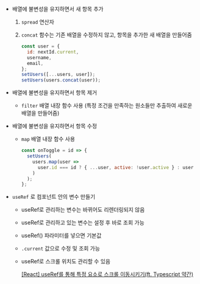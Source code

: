 - 배열에 불변성을 유지하면서 새 항목 추가
    1. `spread` 연산자
    2. `concat` 함수는 기존 배열을 수정하지 않고, 항목을 추가한 새 배열을 만들어줌 
    
        ```jsx
        const user = {
          id: nextId.current,
          username,
          email,
        };
        setUsers([...users, user]);
        setUsers(users.concat(user));
        ```
    
- 배열에 불변성을 유지하면서 항목 제거
    - `filter` 배열 내장 함수 사용 (특정 조건을 만족하는 원소들만 추출하여 새로운 배열을 만들어줌)
- 배열에 불변성을 유지하면서 항목 수정
    - `map` 배열 내장 함수 사용
        
        ```jsx
        const onToggle = id => {
          setUsers(
            users.map(user =>
              user.id === id ? { ...user, active: !user.active } : user
            )
          );
        };
        ```
        
- `useRef` 로 컴포넌트 안의 변수 만들기
    - useRef로 관리하는 변수는 바뀌어도 리렌더링되지 않음
    - useRef로 관리하고 있는 변수는 설정 후 바로 조회 가능
    - useRef() 파라미터를 넣으면 기본값
    - `.current` 값으로 수정 및 조회 가능
    - useRef로 스크롤 위치도 관리할 수 있음
        
        [[React] useRef를 통해 특정 요소로 스크롤 이동시키기(ft. Typescript 약간)](https://velog.io/@rkio/React-useRef를-통해-특정-요소로-스크롤-이동시키기ft.-Typescript-약간)

